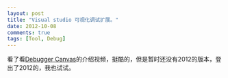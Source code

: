 ```yaml
---
layout: post
title: "Visual studio 可视化调试扩展。"
date: 2012-10-08
comments: true
tags: [Tool, Debug]
---
```

看了看[Debugger Canvas](http://msdn.microsoft.com/en-us/devlabs/debuggercanvas)的介绍视频，挺酷的，但是暂时还没有2012的版本，登出了2012的，我也试试。